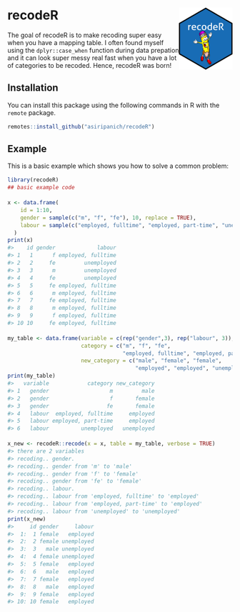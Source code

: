 
<!-- README.md is generated from README.Rmd. Please edit that file -->

# recodeR <img src="man/figures/logo.png" align="right" height="139" />

<!-- badges: start -->

<!-- badges: end -->

The goal of recodeR is to make recoding super easy when you have a mapping table. I often found myself using the
`dplyr::case_when` function during data prepation and it can look super messy
real fast when you have a lot of categories to be recoded. Hence,
recodeR was born\!

## Installation

You can install this package using the following commands in R with the
`remote` package.

``` r
remotes::install_github("asiripanich/recodeR")
```

## Example

This is a basic example which shows you how to solve a common problem:

``` r
library(recodeR)
## basic example code

x <- data.frame(
    id = 1:10,
    gender = sample(c("m", "f", "fe"), 10, replace = TRUE),
    labour = sample(c("employed, fulltime", "employed, part-time", "unemployed"), 10, replace = TRUE)
  )
print(x)
#>    id gender             labour
#> 1   1      f employed, fulltime
#> 2   2     fe         unemployed
#> 3   3      m         unemployed
#> 4   4     fe         unemployed
#> 5   5     fe employed, fulltime
#> 6   6      m employed, fulltime
#> 7   7     fe employed, fulltime
#> 8   8      m employed, fulltime
#> 9   9      f employed, fulltime
#> 10 10     fe employed, fulltime

my_table <- data.frame(variable = c(rep("gender",3), rep("labour", 3)),
                       category = c("m", "f", "fe",
                                    "employed, fulltime", "employed, part-time", "unemployed"),
                       new_category = c("male", "female", "female",
                                        "employed", "employed", "unemployed"))
print(my_table)
#>   variable            category new_category
#> 1   gender                   m         male
#> 2   gender                   f       female
#> 3   gender                  fe       female
#> 4   labour  employed, fulltime     employed
#> 5   labour employed, part-time     employed
#> 6   labour          unemployed   unemployed

x_new <- recodeR::recode(x = x, table = my_table, verbose = TRUE)
#> there are 2 variables
#> recoding.. gender.
#> recoding.. gender from 'm' to 'male'
#> recoding.. gender from 'f' to 'female'
#> recoding.. gender from 'fe' to 'female'
#> recoding.. labour.
#> recoding.. labour from 'employed, fulltime' to 'employed'
#> recoding.. labour from 'employed, part-time' to 'employed'
#> recoding.. labour from 'unemployed' to 'unemployed'
print(x_new)
#>     id gender     labour
#>  1:  1 female   employed
#>  2:  2 female unemployed
#>  3:  3   male unemployed
#>  4:  4 female unemployed
#>  5:  5 female   employed
#>  6:  6   male   employed
#>  7:  7 female   employed
#>  8:  8   male   employed
#>  9:  9 female   employed
#> 10: 10 female   employed
```
